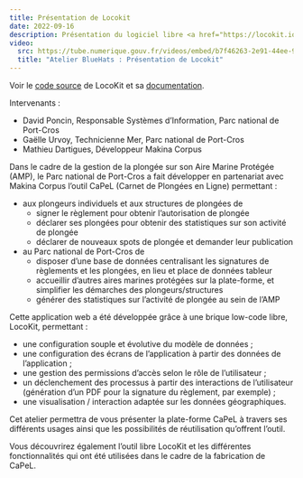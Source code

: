 ```yaml
---
title: Présentation de Locokit
date: 2022-09-16
description: Présentation du logiciel libre <a href="https://locokit.io/" target="_blank">LocoKit</a> à travers la plate-forme <a href="https://capel.portcros-parcnational.fr/" target="_blank">CaPeL</a>, Carnet de Plongées en Ligne du Parc national de Port-Cros
video:
  src: https://tube.numerique.gouv.fr/videos/embed/b7f46263-2e91-44ee-9007-42251946cc5b
  title: "Atelier BlueHats : Présentation de Locokit"
---
```


Voir le [code source](https://github.com/locokit/locokit) de LocoKit et sa [documentation](https://docs.locokit.io/).

Intervenants :

- David Poncin, Responsable Systèmes d’Information, Parc national de Port-Cros
- Gaëlle Urvoy, Technicienne Mer, Parc national de Port-Cros
- Mathieu Dartigues, Développeur Makina Corpus

Dans le cadre de la gestion de la plongée sur son Aire Marine Protégée (AMP), le Parc national de Port-Cros a fait développer en partenariat avec Makina Corpus l’outil CaPeL (Carnet de Plongées en Ligne) permettant :

- aux plongeurs individuels et aux structures de plongées de
  - signer le règlement pour obtenir l’autorisation de plongée
  - déclarer ses plongées pour obtenir des statistiques sur son activité de plongée
  - déclarer de nouveaux spots de plongée et demander leur publication
- au Parc national de Port-Cros de
  - disposer d’une base de données centralisant les signatures de règlements et les plongées, en lieu et place de données tableur
   - accueillir d’autres aires marines protégées sur la plate-forme, et simplifier les démarches des plongeurs/structures
   - générer des statistiques sur l’activité de plongée au sein de l’AMP

Cette application web a été développée grâce à une brique low-code libre, LocoKit, permettant :

- une configuration souple et évolutive du modèle de données ;
- une configuration des écrans de l’application à partir des données de l’application ;
- une gestion des permissions d’accès selon le rôle de l’utilisateur ;
- un déclenchement des processus à partir des interactions de l’utilisateur (génération d’un PDF pour la signature du règlement, par exemple) ;
- une visualisation / interaction adaptée sur les données géographiques.

Cet atelier permettra de vous présenter la plate-forme CaPeL à travers ses différents usages ainsi que les possibilités de réutilisation qu’offrent l’outil.

Vous découvrirez également l’outil libre LocoKit et les différentes fonctionnalités qui ont été utilisées dans le cadre de la fabrication de CaPeL.
